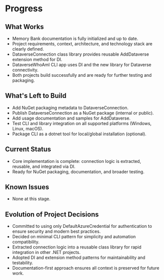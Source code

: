 # Progress

## What Works
- Memory Bank documentation is fully initialized and up to date.
- Project requirements, context, architecture, and technology stack are clearly defined.
- DataverseConnection class library provides reusable AddDataverse extension method for DI.
- DataverseWhoAmI CLI app uses DI and the new library for Dataverse connectivity.
- Both projects build successfully and are ready for further testing and packaging.

## What's Left to Build
- Add NuGet packaging metadata to DataverseConnection.
- Publish DataverseConnection as a NuGet package (internal or public).
- Add usage documentation and samples for AddDataverse.
- Test CLI and library integration on all supported platforms (Windows, Linux, macOS).
- Package CLI as a dotnet tool for local/global installation (optional).

## Current Status
- Core implementation is complete: connection logic is extracted, reusable, and integrated via DI.
- Ready for NuGet packaging, documentation, and broader testing.

## Known Issues
- None at this stage.

## Evolution of Project Decisions
- Committed to using only DefaultAzureCredential for authentication to ensure security and modern best practices.
- Decided on minimal CLI pattern for simplicity and automation compatibility.
- Extracted connection logic into a reusable class library for rapid integration in other .NET projects.
- Adopted DI and extension method patterns for maintainability and testability.
- Documentation-first approach ensures all context is preserved for future work.
